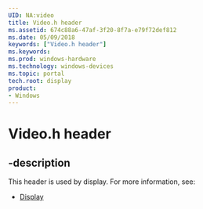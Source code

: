 ```yaml
---
UID: NA:video
title: Video.h header
ms.assetid: 674c88a6-47af-3f20-8f7a-e79f72def812
ms.date: 05/09/2018
keywords: ["Video.h header"]
ms.keywords: 
ms.prod: windows-hardware
ms.technology: windows-devices
ms.topic: portal
tech.root: display
product:
- Windows
---
```


# Video.h header


## -description


This header is used by display. For more information, see:

- [Display](../_display/index.md)
